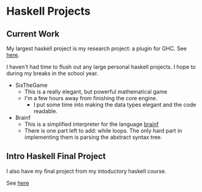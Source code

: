# Haskell Projects

## Current Work

My largest haskell project is my research project: a plugin for GHC.
See [here](https://github.com/Divesh-Otwani/popl-src-2018-type-level-finite-maps).

I haven't had time to flush out any large personal haskell projects.
I hope to during my breaks in the school year.


- SixTheGame 
  - This is a really elegant, but powerful mathematical game
  - I'm a few hours away from finishing the core engine. 
    - I put some time into making the data types elegant and the code readable.
- Brainf
  - This is a simplified interpreter for the language [brainf](https://en.wikipedia.org/wiki/Brainfuck)
  - There is one part left to add: while loops. The only hard part in 
    implementing them is parsing the abstract syntax tree.
  

## Intro Haskell Final Project
   
I also have my final project from my intoductory haskell course.

See [here](https://github.com/Divesh-Otwani/HaskellFinalProj)
